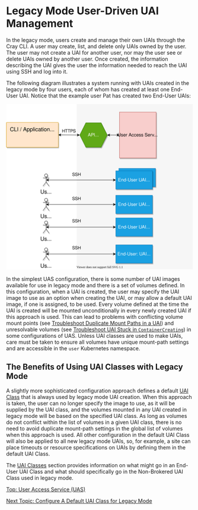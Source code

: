 # Legacy Mode User-Driven UAI Management

In the legacy mode, users create and manage their own UAIs through the Cray CLI. A user may create, list, and delete only UAIs owned by the user.
The user may not create a UAI for another user, nor may the user see or delete UAIs owned by another user.
Once created, the information describing the UAI gives the user the information needed to reach the UAI using SSH and log into it.

The following diagram illustrates a system running with UAIs created in the legacy mode by four users, each of whom has created at least one End-User UAI. Notice that the example user Pat has created two End-User UAIs:

![UAS Legacy Mode](../../img/uas_legacy_mode.svg)

In the simplest UAS configuration, there is some number of UAI images available for use in legacy mode and there is a set of volumes defined.
In this configuration, when a UAI is created, the user may specify the UAI image to use as an option when creating the UAI, or may allow a default UAI image, if one is assigned, to be used.
Every volume defined at the time the UAI is created will be mounted unconditionally in every newly created UAI if this approach is used.
This can lead to problems with conflicting volume mount points (see [Troubleshoot Duplicate Mount Paths in a UAI](Troubleshoot_Duplicate_Mount_Paths_in_a_UAI.md))
and unresolvable volumes (see [Troubleshoot UAI Stuck in `ContainerCreating`](Troubleshoot_UAI_Stuck_in_ContainerCreating.md)) in some configurations of UAS.
Unless UAI classes are used to make UAIs, care must be taken to ensure all volumes have unique mount-path settings and are accessible in the `user` Kubernetes namespace.

## The Benefits of Using UAI Classes with Legacy Mode

A slightly more sophisticated configuration approach defines a default [UAI Class](UAI_Classes.md) that is always used by legacy mode UAI creation.
When this approach is taken, the user can no longer specify the image to use, as it will be supplied by the UAI class, and the volumes mounted in any UAI created in legacy mode will be based on the specified UAI class.
As long as volumes do not conflict within the list of volumes in a given UAI class, there is no need to avoid duplicate mount-path settings in the global list of volumes when this approach is used.
All other configuration in the default UAI Class will also be applied to all new legacy mode UAIs, so, for example, a site can place timeouts or resource specifications on UAIs by defining them in the default UAI Class.

The [UAI Classes](UAI_Classes.md) section provides information on what might go in an End-User UAI Class and what should specifically go in the Non-Brokered UAI Class used in legacy mode.

[Top: User Access Service (UAS)](index.md)

[Next Topic: Configure A Default UAI Class for Legacy Mode](Configure_a_Default_UAI_Class_for_Legacy_Mode.md)
